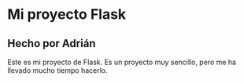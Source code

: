 # Mi proyecto Flask

## Hecho por Adrián

Este es mi proyecto de Flask. Es un proyecto muy sencillo, pero me ha llevado mucho tiempo hacerlo.